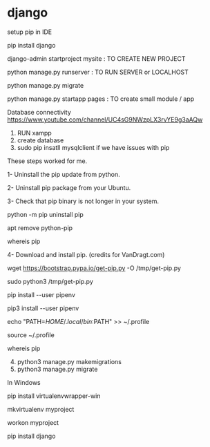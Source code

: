 # django
setup pip in IDE

pip install django

django-admin startproject mysite : TO CREATE NEW PROJECT

python manage.py runserver : TO RUN SERVER or LOCALHOST

python manage.py migrate

python manage.py startapp pages : TO create small module / app

Database connectivity https://www.youtube.com/channel/UC4sG9NWzpLX3rvYE9g3aAQw

1. RUN xampp
2. create database
3. sudo pip insatll mysqlclient
   if we have issues with pip

These steps worked for me.

1- Uninstall the pip update from python.

2- Uninstall pip package from your Ubuntu.

3- Check that pip binary is not longer in your system.

python -m pip uninstall pip

apt remove python-pip

whereis pip

4- Download and install pip. (credits for VanDragt.com)

wget https://bootstrap.pypa.io/get-pip.py -O /tmp/get-pip.py

sudo python3 /tmp/get-pip.py

pip install --user pipenv

pip3 install --user pipenv

echo "PATH=$HOME/.local/bin:$PATH" >> ~/.profile

source ~/.profile

whereis pip

4.  python3 manage.py makemigrations
5.  python3 manage.py migrate

In Windows

pip install virtualenvwrapper-win

mkvirtualenv myproject

workon myproject

pip install django
